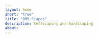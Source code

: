 ```yaml
---
layout: home
short: "true"
title: "DMV Scapes"
description: Softscaping and hardscaping
about: 
---
```

